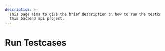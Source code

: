```yaml
---
description: >-
  This page aims to give the brief description on how to run the testcases in
  this backend api project.
---
```


# Run Testcases

